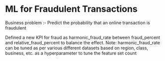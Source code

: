 # ML for Fraudulent Transactions
Business problem :- Predict the probability that an online transaction is fraudulent 

Defined a new KPI for fraud as harmonic_fraud_rate between fraud_percent and relative_fraud_percent to balance the effect. 
Note: harmonic_fraud_rate can be tuned as per various different datasets based on region, class, business, etc. as a hyperparameter to tune the feature set count 
